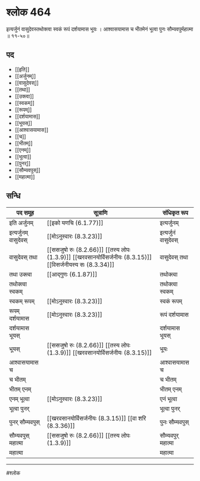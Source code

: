 # श्लोक 464

इत्यर्जुनं वासुदेवस्तथोक्त्वा
स्वकं रूपं दर्शयामास भूयः ।
आश्वासयामास च भीतमेनं
भूत्वा पुनः सौम्यवपुर्महात्मा ॥ ११-५०॥


## पद 

- [[इति]]
- [[अर्जुनम्]]
- [[वासुदेवस्]]
- [[तथा]]
- [[उक्त्वा]]
- [[स्वकम्]]
- [[रूपम्]]
- [[दर्शयामास]]
- [[भूयस्]]
- [[आश्वासयामास]]
- [[च]]
- [[भीतम्]]
- [[एनम्]]
- [[भूत्वा]]
- [[पुनर्]]
- [[सौम्यवपुस्]]
- [[महात्मा]]

## सन्धि

| पद समूह | सूत्राणि | संधिकृत रूप |
| ----- | ----- | ----- |
| इति अर्जुनम् |  [[इको यणचि (6.1.77)]] | इत्यर्जुनम् |
| इत्यर्जुनम् वासुदेवस् |  [[मोऽनुस्वारः (8.3.23)]] | इत्यर्जुनं वासुदेवस् |
| वासुदेवस् तथा |  [[ससजुषो रुः (8.2.66)]] [[तस्य लोपः (1.3.9)]] [[खरवसानयोर्विसर्जनीयः (8.3.15)]] [[विसर्जनीयस्य सः (8.3.34)]] | वासुदेवस् तथा |
| तथा उक्त्वा |  [[आद्गुणः (6.1.87)]] | तथोक्त्वा |
| तथोक्त्वा स्वकम् |  | तथोक्त्वा स्वकम् |
| स्वकम् रूपम् |  [[मोऽनुस्वारः (8.3.23)]] | स्वकं रूपम् |
| रूपम् दर्शयामास |  [[मोऽनुस्वारः (8.3.23)]] | रूपं दर्शयामास |
| दर्शयामास भूयस् |  | दर्शयामास भूयस् |
| भूयस् |  [[ससजुषो रुः (8.2.66)]] [[तस्य लोपः (1.3.9)]] [[खरवसानयोर्विसर्जनीयः (8.3.15)]] | भूयः |
| आश्वासयामास च |  | आश्वासयामास च |
| च भीतम् |  | च भीतम् |
| भीतम् एनम् |  | भीतम् एनम् |
| एनम् भूत्वा |  [[मोऽनुस्वारः (8.3.23)]] | एनं भूत्वा |
| भूत्वा पुनर् |  | भूत्वा पुनर् |
| पुनर् सौम्यवपुस् |  [[खरवसानयोर्विसर्जनीयः (8.3.15)]] [[वा शरि (8.3.36)]] | पुनः सौम्यवपुस् |
| सौम्यवपुस् महात्मा |  [[ससजुषो रुः (8.2.66)]] [[तस्य लोपः (1.3.9)]] | सौम्यवपुर् महात्मा |
| महात्मा |  | महात्मा |


---

#श्लोक